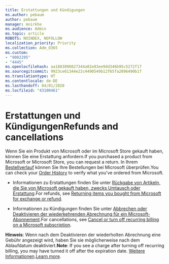 ```yaml
---
title: Erstattungen und Kündigungen
ms.author: pebaum
author: pebaum
manager: mnirkhe
ms.audience: Admin
ms.topic: article
ROBOTS: NOINDEX, NOFOLLOW
localization_priority: Priority
ms.collection: Adm_O365
ms.custom:
- "9002295"
- "4445"
ms.openlocfilehash: aa1883896027344a02e83ee9dd346b95c5272f17
ms.sourcegitcommit: 9923ce61344e22c4490549b12f65fa2896490b1f
ms.translationtype: HT
ms.contentlocale: de-DE
ms.lasthandoff: 04/01/2020
ms.locfileid: "43100461"
---
```

# <a name="refunds-and-cancellations"></a><span data-ttu-id="ee9a1-102">Erstattungen und Kündigungen</span><span class="sxs-lookup"><span data-stu-id="ee9a1-102">Refunds and cancellations</span></span>

<span data-ttu-id="ee9a1-103">Wenn Sie ein Produkt von Microsoft oder im Microsoft Store gekauft haben, können Sie eine Erstattung anfordern.</span><span class="sxs-lookup"><span data-stu-id="ee9a1-103">If you purchased a product from Microsoft or Microsoft Store, you can request a return.</span></span> <span data-ttu-id="ee9a1-104">In Ihrem [Bestellverlauf](https://account.microsoft.com/billing/orders/) können Sie Ihre Bestellungen bei Microsoft überprüfen.</span><span class="sxs-lookup"><span data-stu-id="ee9a1-104">You can check your [Order History](https://account.microsoft.com/billing/orders/) to verify what you've ordered from Microsoft.</span></span> 

- <span data-ttu-id="ee9a1-105">Informationen zu Erstattungen finden Sie unter [Rückgabe von Artikeln, die Sie von Microsoft gekauft haben, zwecks Umtausch oder Erstattung](https://support.microsoft.com/help/10558).</span><span class="sxs-lookup"><span data-stu-id="ee9a1-105">For refunds, see [Returning items you bought from Microsoft for exchange or refund](https://support.microsoft.com/help/10558).</span></span>

- <span data-ttu-id="ee9a1-106">Informationen zu Kündigungen finden Sie unter [Abbrechen oder Deaktivieren der wiederkehrenden Abrechnung für ein Microsoft-Abonnement](https://support.microsoft.com/help/4027815).</span><span class="sxs-lookup"><span data-stu-id="ee9a1-106">For cancellations, see [Cancel or turn off recurring billing on a Microsoft subscription](https://support.microsoft.com/help/4027815).</span></span>

<span data-ttu-id="ee9a1-107">**Hinweis**: Wenn nach dem Deaktivieren der wiederholten Abrechnung eine Gebühr angezeigt wird, haben Sie sie möglicherweise nach dem Ablaufdatum deaktiviert.</span><span class="sxs-lookup"><span data-stu-id="ee9a1-107">**Note**: If you see a charge after turning off recurring billing, you may have turned it off after the expiration date.</span></span> <span data-ttu-id="ee9a1-108">[Weitere Informationen](https://support.microsoft.com/help/10640).</span><span class="sxs-lookup"><span data-stu-id="ee9a1-108">[Learn more](https://support.microsoft.com/help/10640).</span></span> 
